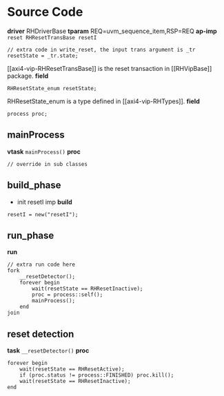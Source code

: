 # Source Code
**driver** RHDriverBase
**tparam** REQ=uvm_sequence_item,RSP=REQ
**ap-imp** `reset RHResetTransBase resetI`
```
// extra code in write_reset, the input trans argument is _tr
resetState = _tr.state;
```
[[axi4-vip-RHResetTransBase]] is the reset transaction in [[RHVipBase]] package.
**field**
```
RHResetState_enum resetState;
```
RHResetState_enum is a type defined in [[axi4-vip-RHTypes]].
**field**
```
process proc;
```
## mainProcess
**vtask** `mainProcess()`
**proc**
```
// override in sub classes
```

## build_phase
- init resetI imp
**build**
```
resetI = new("resetI");
```
## run_phase
**run**
```
// extra run code here
fork
	__resetDetector();
	forever begin
		wait(resetState == RHResetInactive);
		proc = process::self();
		mainProcess();
	end
join
```
## reset detection
**task** `__resetDetector()`
**proc**
```
forever begin
	wait(resetState == RHResetActive);
	if (proc.status != process::FINISHED) proc.kill();
	wait(resetState == RHResetInactive);
end
```
